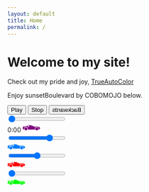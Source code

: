 ```yaml
---
layout: default
title: Home
permalink: /
---
```

<div class="night-overlay">
    <div class="stars"></div>
    <div class="twinkling"></div>
</div>
<meta name="mobile-web-app-capable" content="yes">
<div class="bg">
    <div class="content">
        <h1>Welcome to my site!</h1>
        <p>Check out my pride and joy, <a href="https://coryboris.gumroad.com/l/TrueAutoColor">TrueAutoColor</a></p>
        <p>Enjoy sunsetBoulevard by COBOMOJO below.</p>
    </div>
    <div class="audio-container">
        <div class="control-container">
            <div class="button-container">
            <button id="playPauseButton">Play</button>
                <button id="stopButton">Stop</button>
                <button id="reverseButton" style="transform: scaleX(-1)">Backwards</button>
            </div>
        </div>
        <!-- <audio id="audioPlayer" src="{{ site.baseurl }}/assets/audio/sunsetBoulevard.mp3"></audio> -->
        <div class="time-slider-container">
            <div class="road">
                <input type="range" id="timeSlider" min="0" max="100" value="0">
                <div class="purple-car">
                    <span class="time-label">0:00</span>
                    <svg version="1.1" xmlns="http://www.w3.org/2000/svg" viewBox="0 0 122.88 35.03" width="40" height="20">
                        <path class="st0" d="M99.42,13.57c5.93,0,10.73,4.8,10.73,10.73c0,5.93-4.8,10.73-10.73,10.73s-10.73-4.8-10.73-10.73 C88.69,18.37,93.49,13.57,99.42,13.57L99.42,13.57z M79.05,5c-0.59,1.27-1.06,2.69-1.42,4.23c-0.82,2.57,0.39,3.11,3.19,2.06 c2.06-1.23,4.12-2.47,6.18-3.7c1.05-0.74,1.55-1.47,1.38-2.19c-0.34-1.42-3.08-2.16-5.33-2.6C80.19,2.23,80.39,2.11,79.05,5 L79.05,5z M23.86,19.31c2.75,0,4.99,2.23,4.99,4.99c0,2.75-2.23,4.99-4.99,4.99c-2.75,0-4.99-2.23-4.99-4.99 C18.87,21.54,21.1,19.31,23.86,19.31L23.86,19.31z M99.42,19.31c2.75,0,4.99,2.23,4.99,4.99c0,2.75-2.23,4.99-4.99,4.99 c-2.75,0-4.99-2.23-4.99-4.99C94.43,21.54,96.66,19.31,99.42,19.31L99.42,19.31z M46.14,12.5c2.77-2.97,5.97-4.9,9.67-6.76 c8.1-4.08,13.06-3.58,21.66-3.58l-2.89,7.5c-1.21,1.6-2.58,2.73-4.66,2.84H46.14L46.14,12.5z M23.86,13.57 c5.93,0,10.73,4.8,10.73,10.73c0,5.93-4.8,10.73-10.73,10.73s-10.73-4.8-10.73-10.73C13.13,18.37,17.93,13.57,23.86,13.57 L23.86,13.57z M40.82,10.3c3.52-2.19,7.35-4.15,11.59-5.82c12.91-5.09,22.78-6,36.32-1.9c4.08,1.55,8.16,3.1,12.24,4.06 c4.03,0.96,21.48,1.88,21.91,4.81l-4.31,5.15c1.57,1.36,2.85,3.03,3.32,5.64c-0.13,1.61-0.57,2.96-1.33,4.04 c-1.29,1.85-5.07,3.76-7.11,2.67c-0.65-0.35-1.02-1.05-1.01-2.24c0.06-23.9-28.79-21.18-26.62,2.82H35.48 C44.8,5.49,5.04,5.4,12.1,28.7C9.62,31.38,3.77,27.34,0,18.75c1.03-1.02,2.16-1.99,3.42-2.89c-0.06-0.05,0.06,0.19-0.15-0.17 c-0.21-0.36,0.51-1.87,1.99-2.74C13.02,8.4,31.73,8.52,40.82,10.3L40.82,10.3z" transform="translate(122.88,0) scale(-1,1)" fill="#800080" />
                    </svg>
                </div>
            </div>
        </div>
        <div class="volume-slider-container">
            <div class="road">
                <input type="range" id="volumeSlider" min="0" max="100" value="75">
                <div class="car">
                    <svg version="1.1" xmlns="http://www.w3.org/2000/svg" viewBox="0 0 122.88 35.03" width="40" height="20">
                        <path class="st0" d="M99.42,13.57c5.93,0,10.73,4.8,10.73,10.73c0,5.93-4.8,10.73-10.73,10.73s-10.73-4.8-10.73-10.73 C88.69,18.37,93.49,13.57,99.42,13.57L99.42,13.57z M79.05,5c-0.59,1.27-1.06,2.69-1.42,4.23c-0.82,2.57,0.39,3.11,3.19,2.06 c2.06-1.23,4.12-2.47,6.18-3.7c1.05-0.74,1.55-1.47,1.38-2.19c-0.34-1.42-3.08-2.16-5.33-2.6C80.19,2.23,80.39,2.11,79.05,5 L79.05,5z M23.86,19.31c2.75,0,4.99,2.23,4.99,4.99c0,2.75-2.23,4.99-4.99,4.99c-2.75,0-4.99-2.23-4.99-4.99 C18.87,21.54,21.1,19.31,23.86,19.31L23.86,19.31z M99.42,19.31c2.75,0,4.99,2.23,4.99,4.99c0,2.75-2.23,4.99-4.99,4.99 c-2.75,0-4.99-2.23-4.99-4.99C94.43,21.54,96.66,19.31,99.42,19.31L99.42,19.31z M46.14,12.5c2.77-2.97,5.97-4.9,9.67-6.76 c8.1-4.08,13.06-3.58,21.66-3.58l-2.89,7.5c-1.21,1.6-2.58,2.73-4.66,2.84H46.14L46.14,12.5z M23.86,13.57 c5.93,0,10.73,4.8,10.73,10.73c0,5.93-4.8,10.73-10.73,10.73s-10.73-4.8-10.73-10.73C13.13,18.37,17.93,13.57,23.86,13.57 L23.86,13.57z M40.82,10.3c3.52-2.19,7.35-4.15,11.59-5.82c12.91-5.09,22.78-6,36.32-1.9c4.08,1.55,8.16,3.1,12.24,4.06 c4.03,0.96,21.48,1.88,21.91,4.81l-4.31,5.15c1.57,1.36,2.85,3.03,3.32,5.64c-0.13,1.61-0.57,2.96-1.33,4.04 c-1.29,1.85-5.07,3.76-7.11,2.67c-0.65-0.35-1.02-1.05-1.01-2.24c0.06-23.9-28.79-21.18-26.62,2.82H35.48 C44.8,5.49,5.04,5.4,12.1,28.7C9.62,31.38,3.77,27.34,0,18.75c1.03-1.02,2.16-1.99,3.42-2.89c-0.06-0.05,0.06,0.19-0.15-0.17 c-0.21-0.36,0.51-1.87,1.99-2.74C13.02,8.4,31.73,8.52,40.82,10.3L40.82,10.3z" transform="translate(122.88,0) scale(-1,1)" fill="#007bff"/>
                    </svg>
                </div>
            </div>
        </div>
        <div class="speed-slider-container">
            <div class="road">
                <input type="range" id="speedSlider" min="50" max="150" value="100">
                <div class="red-car">
                    <svg version="1.1" xmlns="http://www.w3.org/2000/svg" viewBox="0 0 122.88 35.03" width="40" height="20">
                        <path class="st0" d="M99.42,13.57c5.93,0,10.73,4.8,10.73,10.73c0,5.93-4.8,10.73-10.73,10.73s-10.73-4.8-10.73-10.73 C88.69,18.37,93.49,13.57,99.42,13.57L99.42,13.57z M79.05,5c-0.59,1.27-1.06,2.69-1.42,4.23c-0.82,2.57,0.39,3.11,3.19,2.06 c2.06-1.23,4.12-2.47,6.18-3.7c1.05-0.74,1.55-1.47,1.38-2.19c-0.34-1.42-3.08-2.16-5.33-2.6C80.19,2.23,80.39,2.11,79.05,5 L79.05,5z M23.86,19.31c2.75,0,4.99,2.23,4.99,4.99c0,2.75-2.23,4.99-4.99,4.99c-2.75,0-4.99-2.23-4.99-4.99 C18.87,21.54,21.1,19.31,23.86,19.31L23.86,19.31z M99.42,19.31c2.75,0,4.99,2.23,4.99,4.99c0,2.75-2.23,4.99-4.99,4.99 c-2.75,0-4.99-2.23-4.99-4.99C94.43,21.54,96.66,19.31,99.42,19.31L99.42,19.31z M46.14,12.5c2.77-2.97,5.97-4.9,9.67-6.76 c8.1-4.08,13.06-3.58,21.66-3.58l-2.89,7.5c-1.21,1.6-2.58,2.73-4.66,2.84H46.14L46.14,12.5z M23.86,13.57 c5.93,0,10.73,4.8,10.73,10.73c0,5.93-4.8,10.73-10.73,10.73s-10.73-4.8-10.73-10.73C13.13,18.37,17.93,13.57,23.86,13.57 L23.86,13.57z M40.82,10.3c3.52-2.19,7.35-4.15,11.59-5.82c12.91-5.09,22.78-6,36.32-1.9c4.08,1.55,8.16,3.1,12.24,4.06 c4.03,0.96,21.48,1.88,21.91,4.81l-4.31,5.15c1.57,1.36,2.85,3.03,3.32,5.64c-0.13,1.61-0.57,2.96-1.33,4.04 c-1.29,1.85-5.07,3.76-7.11,2.67c-0.65-0.35-1.02-1.05-1.01-2.24c0.06-23.9-28.79-21.18-26.62,2.82H35.48 C44.8,5.49,5.04,5.4,12.1,28.7C9.62,31.38,3.77,27.34,0,18.75c1.03-1.02,2.16-1.99,3.42-2.89c-0.06-0.05,0.06,0.19-0.15-0.17 c-0.21-0.36,0.51-1.87,1.99-2.74C13.02,8.4,31.73,8.52,40.82,10.3L40.82,10.3z" transform="translate(122.88,0) scale(-1,1)" fill="#ff0000"/>
                    </svg>
                </div>
            </div>
        </div>
        <div class="reverb-slider-container">
            <div class="road">
                <input type="range" id="reverbSlider" min="0" max="100" value="0">
                <div class="green-car">
                    <svg version="1.1" xmlns="http://www.w3.org/2000/svg" viewBox="0 0 122.88 35.03" width="40" height="20">
                        <path class="st0" d="M99.42,13.57c5.93,0,10.73,4.8,10.73,10.73c0,5.93-4.8,10.73-10.73,10.73s-10.73-4.8-10.73-10.73 C88.69,18.37,93.49,13.57,99.42,13.57L99.42,13.57z M79.05,5c-0.59,1.27-1.06,2.69-1.42,4.23c-0.82,2.57,0.39,3.11,3.19,2.06 c2.06-1.23,4.12-2.47,6.18-3.7c1.05-0.74,1.55-1.47,1.38-2.19c-0.34-1.42-3.08-2.16-5.33-2.6C80.19,2.23,80.39,2.11,79.05,5 L79.05,5z M23.86,19.31c2.75,0,4.99,2.23,4.99,4.99c0,2.75-2.23,4.99-4.99,4.99c-2.75,0-4.99-2.23-4.99-4.99 C18.87,21.54,21.1,19.31,23.86,19.31L23.86,19.31z M99.42,19.31c2.75,0,4.99,2.23,4.99,4.99c0,2.75-2.23,4.99-4.99,4.99 c-2.75,0-4.99-2.23-4.99-4.99C94.43,21.54,96.66,19.31,99.42,19.31L99.42,19.31z M46.14,12.5c2.77-2.97,5.97-4.9,9.67-6.76 c8.1-4.08,13.06-3.58,21.66-3.58l-2.89,7.5c-1.21,1.6-2.58,2.73-4.66,2.84H46.14L46.14,12.5z M23.86,13.57 c5.93,0,10.73,4.8,10.73,10.73c0,5.93-4.8,10.73-10.73,10.73s-10.73-4.8-10.73-10.73C13.13,18.37,17.93,13.57,23.86,13.57 L23.86,13.57z M40.82,10.3c3.52-2.19,7.35-4.15,11.59-5.82c12.91-5.09,22.78-6,36.32-1.9c4.08,1.55,8.16,3.1,12.24,4.06 c4.03,0.96,21.48,1.88,21.91,4.81l-4.31,5.15c1.57,1.36,2.85,3.03,3.32,5.64c-0.13,1.61-0.57,2.96-1.33,4.04 c-1.29,1.85-5.07,3.76-7.11,2.67c-0.65-0.35-1.02-1.05-1.01-2.24c0.06-23.9-28.79-21.18-26.62,2.82H35.48 C44.8,5.49,5.04,5.4,12.1,28.7C9.62,31.38,3.77,27.34,0,18.75c1.03-1.02,2.16-1.99,3.42-2.89c-0.06-0.05,0.06,0.19-0.15-0.17 c-0.21-0.36,0.51-1.87,1.99-2.74C13.02,8.4,31.73,8.52,40.82,10.3L40.82,10.3z" transform="translate(122.88,0) scale(-1,1)" fill="#00ff00" />
                    </svg>
                </div>
            </div>
        </div>
    </div>
</div>

<div id="nightOverlay" style="position: fixed; top: 0; left: 0; right: 0; bottom: 0; background: black; opacity: 0; pointer-events: none; transition: opacity 0.3s ease; z-index: 1;"></div>

<script src="{{ site.baseurl }}/assets/js/audio-control.js" defer></script>

